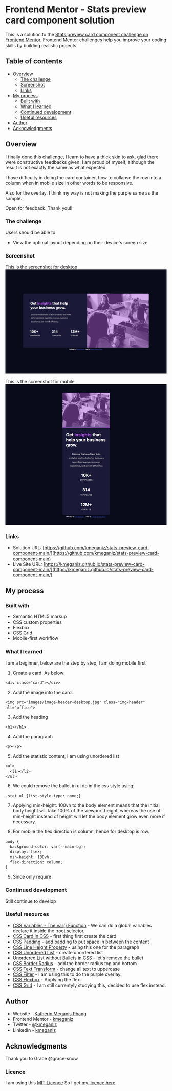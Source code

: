 # Frontend Mentor - Stats preview card component solution

This is a solution to the [Stats preview card component challenge on Frontend Mentor](https://www.frontendmentor.io/challenges/stats-preview-card-component-8JqbgoU62). Frontend Mentor challenges help you improve your coding skills by building realistic projects. 

## Table of contents

- [Overview](#overview)
  - [The challenge](#the-challenge)
  - [Screenshot](#screenshot)
  - [Links](#links)
- [My process](#my-process)
  - [Built with](#built-with)
  - [What I learned](#what-i-learned)
  - [Continued development](#continued-development)
  - [Useful resources](#useful-resources)
- [Author](#author)
- [Acknowledgments](#acknowledgments)

## Overview
I finally done this challenge, I learn to have a thick skin to ask, glad there were constructive feedbacks given. I am proud of myself, although the result is not exactly the same as what expected.

I have difficulty in doing the card container, how to collapse the row into a column when in mobile size in other words to be responsive.

Also for the overlay. I think my way is not making the purple same as the sample.

Open for feedback. Thank you!!

### The challenge

Users should be able to:

- View the optimal layout depending on their device's screen size

### Screenshot
This is the screenshot for desktop
![This is the screenshot for desktop](https://github.com/kmeganiz/stats-preview-card-component-main/blob/main/stat-preview-card_desktop_screenshot.jpg)

This is the screenshot for mobile
![This is the screenshot for desktop](https://github.com/kmeganiz/stats-preview-card-component-main/blob/main/stat-preview-card_mobile_screenshot.jpg)

### Links

- Solution URL: [https://github.com/kmeganiz/stats-preview-card-component-main/](https://github.com/kmeganiz/stats-preview-card-component-main)
- Live Site URL: [https://kmeganiz.github.io/stats-preview-card-component-main/](https://kmeganiz.github.io/stats-preview-card-component-main/)

## My process

### Built with

- Semantic HTML5 markup
- CSS custom properties
- Flexbox
- CSS Grid
- Mobile-first workflow

### What I learned
I am a beginner, below are the step by step, I am doing mobile first

1. Create a card. As below:
```
<div class="card"></div>
```

2. Add the image into the card.
```
<img src="images/image-header-desktop.jpg" class="img-header"  alt="office">
```

3. Add the heading
```
<h1></h1>
```
4. Add the paragraph
```
<p></p>
```
5. Add the statistic content, I am using unordered list 
```
<ul>
  <li></li>
</ul>
```
6. We could remove the bullet in ul do in the css style using: 
```
.stat ul {list-style-type: none;}
```
7. Applying min-height: 100vh to the body element means that the initial body height will take 100% of the viewport height, whereas the use of min-height instead of height will let the body element grow even more if necessary.

8. For mobile the flex direction is column, hence for desktop is row.
```
body {
  background-color: var(--main-bg);
  display: flex;
  min-height: 100vh;
  flex-direction: column;
}
```
9. Since only require


### Continued development
Still continue to develop


### Useful resources
- [CSS Variables - The var() Function](https://www.w3schools.com/css/css3_variables.asp) - We can do a global variables declare it inside the :root selector. 
- [CSS Card in CSS](https://www.w3schools.com/howto/howto_css_cards.asp) - first thing first create the card
- [CSS Padding](https://www.w3schools.com/css/css_padding.asp) - add padding to put space in between the content
- [CSS Line Height Property](https://www.w3schools.com/cssref/pr_dim_line-height.asp) - using this one for the paragraph
- [CSS Unordered List](https://www.w3schools.com/html/html_lists_unordered.asp) - create unordered list
- [Unordered List without Bullets in CSS](https://www.w3schools.com/html/tryit.asp?filename=tryhtml_lists_unordered_none) - let's remove the bullet
- [CSS Border Radius](https://www.w3schools.com/cssref/css3_pr_border-radius.asp) - add the border radius top and bottom
- [CSS Text Transform](https://www.w3schools.com/cssref/pr_text_text-transform.asp) - change all text to uppercase
- [CSS Filter](https://www.w3schools.com/css/tryit.asp?filename=trycss_ex_images_filters) - I am using this to do the purple overlay.
- [CSS Flexbox](https://www.w3schools.com/css/css3_flexbox.asp) - Applying the flex.
- [CSS Grid](https://www.w3schools.com/css/css_grid.asp) - I am still currentyly studying this, decided to use flex instead.


## Author

- Website - [Katherin Meganis Phang](https://www.kmeganiz.com)
- Frontend Mentor - [kmeganiz](https://www.frontendmentor.io/profile/kmeganiz)
- Twitter - [@kmeganiz](https://www.twitter.com/kmeganiz)
- LinkedIn - [kmeganiz](https://www.linkedin.com/in/kmeganiz/)


## Acknowledgments
Thank you to Grace @grace-snow

### Licence
I am using this [MIT Licence](https://choosealicense.com/licenses/mit/#suggest-this-license)
So I get [my licence here](https://github.com/kmeganiz/stats-preview-card-component-main/blob/main/LICENSE).

